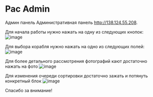 # Pac Admin
 Админ панель
Административная панель http://138.124.55.208.

Для начала работы нужно нажать на одну из следующих кнопок:
![image](https://github.com/user-attachments/assets/d54d4712-2df0-427d-843c-472667511c9b)

Для выбора корабля нужно нажать на одно из следующих полей:
![image](https://github.com/user-attachments/assets/ef09dd17-2a47-4d16-b60d-394276e0b067)

Для более детального рассмотрения фотографий кают достаточно нажать на фото
![image](https://github.com/user-attachments/assets/e588c4c1-d501-4c3c-8604-2b293affa827)

Для изменения очереди сортировки достаточно зажать и потянуть конкретный блок
![image](https://github.com/user-attachments/assets/c43f25ef-59f0-4065-826c-a21d5cba7e5b)


Спасибо за внимание!
